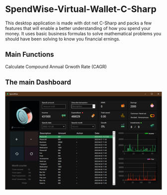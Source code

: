 # SpendWise-Virtual-Wallet-C-Sharp
This desktop application is made with dot net C-Sharp and packs a few features that will enable a better understanding of how you spend your money.
It uses basic business formulas to solve mathematical problems you should have been solving to know you financial ernings.
## Main Functions
Calculate Compound Annual Grwoth Rate (CAGR)

## The main Dashboard 
![This is an image](https://github.com/V014/SpendWise/blob/master/SpendWise-Max.png)
